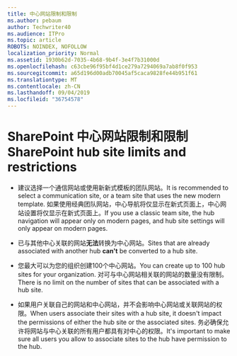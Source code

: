 ```yaml
---
title: 中心网站限制和限制
ms.author: pebaum
author: Techwriter40
ms.audience: ITPro
ms.topic: article
ROBOTS: NOINDEX, NOFOLLOW
localization_priority: Normal
ms.assetid: 1930b62d-7035-4b68-9b4f-3e4f7b31000d
ms.openlocfilehash: c63cbe96f95bf4d1ce279a7294069a7ab8f0f953
ms.sourcegitcommit: a65d196d00adb70045af5caca9828fe44b951f61
ms.translationtype: MT
ms.contentlocale: zh-CN
ms.lasthandoff: 09/04/2019
ms.locfileid: "36754578"
---
```

# <a name="sharepoint-hub-site-limits-and-restrictions"></a><span data-ttu-id="8de5d-102">SharePoint 中心网站限制和限制</span><span class="sxs-lookup"><span data-stu-id="8de5d-102">SharePoint hub site limits and restrictions</span></span>

- <span data-ttu-id="8de5d-103">建议选择一个通信网站或使用新新式模板的团队网站。</span><span class="sxs-lookup"><span data-stu-id="8de5d-103">It is recommended to select a communication site, or a team site that uses the new modern template.</span></span> <span data-ttu-id="8de5d-104">如果使用经典团队网站，中心导航将仅显示在新式页面上，中心网站设置将仅显示在新式页面上。</span><span class="sxs-lookup"><span data-stu-id="8de5d-104">If you use a classic team site, the hub navigation will appear only on modern pages, and hub site settings will only appear on modern pages.</span></span>

- <span data-ttu-id="8de5d-105">已与其他中心关联的网站**无法**转换为中心网站。</span><span class="sxs-lookup"><span data-stu-id="8de5d-105">Sites that are already associated with another hub **can't** be converted to a hub site.</span></span> 

- <span data-ttu-id="8de5d-106">您最大可以为您的组织创建100个中心网站。</span><span class="sxs-lookup"><span data-stu-id="8de5d-106">You can create up to 100 hub sites for your organization.</span></span> <span data-ttu-id="8de5d-107">对可与中心网站相关联的网站的数量没有限制。</span><span class="sxs-lookup"><span data-stu-id="8de5d-107">There is no limit on the number of sites that can be associated with a hub site.</span></span>

- <span data-ttu-id="8de5d-108">如果用户关联自己的网站和中心网站，并不会影响中心网站或关联网站的权限。</span><span class="sxs-lookup"><span data-stu-id="8de5d-108">When users associate their sites with a hub site, it doesn't impact the permissions of either the hub site or the associated sites.</span></span> <span data-ttu-id="8de5d-109">务必确保允许将网站与中心关联的所有用户都具有对中心的权限。</span><span class="sxs-lookup"><span data-stu-id="8de5d-109">It's important to make sure all users you allow to associate sites to the hub have permission to the hub.</span></span>




